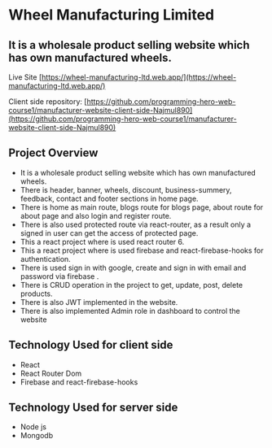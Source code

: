 # Wheel Manufacturing Limited

## It is a wholesale product selling website which has own manufactured wheels.

Live Site [https://wheel-manufacturing-ltd.web.app/](https://wheel-manufacturing-ltd.web.app/)

Client side repository: [https://github.com/programming-hero-web-course1/manufacturer-website-client-side-Najmul890](https://github.com/programming-hero-web-course1/manufacturer-website-client-side-Najmul890)

## Project Overview
  - It is a wholesale product selling website which has own manufactured wheels.
  - There is header, banner, wheels, discount, business-summery, feedback, contact and footer sections in home page.
  - There is home as main route, blogs route for blogs page, about route for about page and also login and register route.
  - There is also used protected route via react-router, as a result only a signed in user can get the access of protected  page. 
  - This a react project where is used react router 6.
  - This a react project where is used firebase and react-firebase-hooks for authentication.
  - There is used sign in with google, create and sign in with email and password via firebase .
  - There is CRUD operation in the project to get, update, post, delete products.
  - There is also JWT implemented in the website.
  - There is also implemented Admin role in dashboard to control the website
 

## Technology Used for client side
  - React
  - React Router Dom
  - Firebase and react-firebase-hooks

## Technology Used for server side
 - Node js
 - Mongodb
